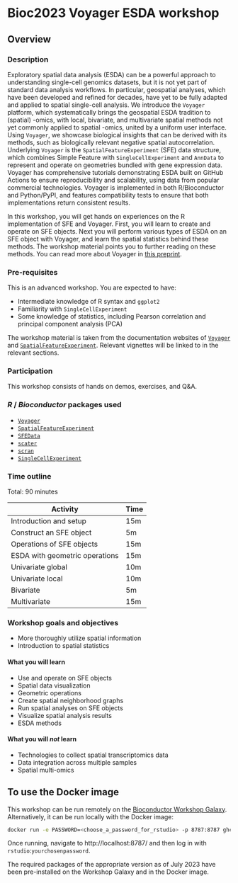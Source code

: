 # Bioc2023 Voyager ESDA workshop

## Overview

### Description

Exploratory spatial data analysis (ESDA) can be a powerful approach to understanding single-cell genomics datasets, but it is not yet part of standard data analysis workflows. In particular, geospatial analyses, which have been developed and refined for decades, have yet to be fully adapted and applied to spatial single-cell analysis. We introduce the `Voyager` platform, which systematically brings the geospatial ESDA tradition to (spatial) -omics, with local, bivariate, and multivariate spatial methods not yet commonly applied to spatial -omics, united by a uniform user interface. Using `Voyager`, we showcase biological insights that can be derived with its methods, such as biologically relevant negative spatial autocorrelation. Underlying `Voyager` is the `SpatialFeatureExperiment` (SFE) data structure, which combines Simple Feature with `SingleCellExperiment` and `AnnData` to represent and operate on geometries bundled with gene expression data. Voyager has comprehensive tutorials demonstrating ESDA built on GitHub Actions to ensure reproducibility and scalability, using data from popular commercial technologies. Voyager is implemented in both R/Bioconductor and Python/PyPI, and features compatibility tests to ensure that both implementations return consistent results. 

In this workshop, you will get hands on experiences on the R implementation of SFE and Voyager. First, you will learn to create and operate on SFE objects. Next you will perform various types of ESDA on an SFE object with Voyager, and learn the spatial statistics behind these methods. The workshop material points you to further reading on these methods. You can read more about Voyager in [this preprint]().

### Pre-requisites

This is an advanced workshop. You are expected to have:

* Intermediate knowledge of R syntax and `ggplot2`
* Familiarity with `SingleCellExperiment`
* Some knowledge of statistics, including Pearson correlation and principal component analysis (PCA)

The workshop material is taken from the documentation websites of [`Voyager`](https://pachterlab.github.io/voyager/) and [`SpatialFeatureExperiment`](https://pachterlab.github.io/SpatialFeatureExperiment/). Relevant vignettes will be linked to in the relevant sections.

### Participation

This workshop consists of hands on demos, exercises, and Q&A.

### _R_ / _Bioconductor_ packages used

* [`Voyager`](https://pachterlab.github.io/voyager/)
* [`SpatialFeatureExperiment`](https://pachterlab.github.io/SpatialFeatureExperiment/)
* [`SFEData`](https://bioconductor.org/packages/release/data/experiment/html/SFEData.html)
* [`scater`](https://bioconductor.org/packages/release/bioc/html/scater.html)
* [`scran`](https://bioconductor.org/packages/release/bioc/html/scran.html)
* [`SingleCellExperiment`](https://bioconductor.org/packages/release/bioc/html/SingleCellExperiment.html)

### Time outline

Total: 90 minutes

| Activity                       | Time |
|--------------------------------|------|
| Introduction and setup         | 15m  |
| Construct an SFE object        | 5m   |
| Operations of SFE objects      | 15m  |
| ESDA with geometric operations | 15m  |
| Univariate global              | 10m  |
| Univariate local               | 10m  |
| Bivariate                      | 5m   |
| Multivariate                   | 15m  |

### Workshop goals and objectives

* More thoroughly utilize spatial information
* Introduction to spatial statistics

#### What you will learn
* Use and operate on SFE objects
* Spatial data visualization
* Geometric operations
* Create spatial neighborhood graphs
* Run spatial analyses on SFE objects
* Visualize spatial analysis results
* ESDA methods

#### What you will _not_ learn
* Technologies to collect spatial transcriptomics data
* Data integration across multiple samples
* Spatial multi-omics

## To use the Docker image

This workshop can be run remotely on the [Bioconductor Workshop Galaxy](https://workshop.bioconductor.org/). Alternatively, it can be run
locally with the Docker image:

```sh
docker run -e PASSWORD=<choose_a_password_for_rstudio> -p 8787:8787 ghcr.io/lambdamoses/voyagerworkshop
```

Once running, navigate to http://localhost:8787/ and then log in with `rstudio`:`yourchosenpassword`. 

The required packages of the appropriate version as of July 2023 have been
pre-installed on the Workshop Galaxy and in the Docker image.

